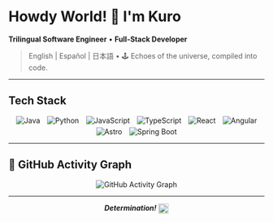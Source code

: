 # Howdy World! 👾 I'm Kuro

**Trilingual Software Engineer** • **Full-Stack Developer**

> English | Español | 日本語 • 🕹️ Echoes of the universe, compiled into code.

---

## Tech Stack

<div style="display: flex; flex-wrap: wrap; justify-content: center; gap: 5px;">
  <img src="https://img.shields.io/badge/Java-262A33?style=for-the-badge&logo=openjdk&logoColor=A6ACB9" alt="Java" />
  <img src="https://img.shields.io/badge/Python-262A33?style=for-the-badge&logo=python&logoColor=A6ACB9" alt="Python" />
  <img src="https://img.shields.io/badge/JavaScript-262A33?style=for-the-badge&logo=javascript&logoColor=A6ACB9" alt="JavaScript" />
  <img src="https://img.shields.io/badge/TypeScript-262A33?style=for-the-badge&logo=typescript&logoColor=A6ACB9" alt="TypeScript" />
  <img src="https://img.shields.io/badge/React-262A33?style=for-the-badge&logo=react&logoColor=A6ACB9" alt="React" />
  <img src="https://img.shields.io/badge/Angular-262A33?style=for-the-badge&logo=angular&logoColor=A6ACB9" alt="Angular" />
  <img src="https://img.shields.io/badge/Astro-262A33?style=for-the-badge&logo=astro&logoColor=A6ACB9" alt="Astro" />
  <img src="https://img.shields.io/badge/Spring_Boot-262A33?style=for-the-badge&logo=springboot&logoColor=A6ACB9" alt="Spring Boot" />
</div>

---

## 🍫 GitHub Activity Graph

<div align="center">

![GitHub Activity Graph](https://github-readme-activity-graph.vercel.app/graph?username=kurojs&bg_color=transparent&color=9370db&line=1DB954&point=1DB954&area=true&hide_border=true)

</div>

---

<div align="center">

**_Determination!_** <img src="https://kurojs.github.io/AssetHub/images/heart.png" width="20" height="20" alt="heart" style="vertical-align: middle;" />

</div>
